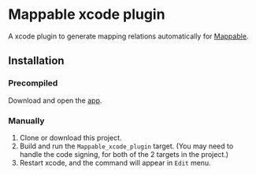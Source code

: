 # Mappable xcode plugin

A xcode plugin to generate mapping relations automatically for [Mappable](https://github.com/leavez/Mappable).


<!-- mutable
![](https://github.com/liyanhuadev/ObjectMapper-Plugin/raw/master/images/Mapper-Mutable.gif) -->

## Installation

### Precompiled

Download and open the [app](https://github.com/leavez/Mappable_xcode_plugin/raw/master/binary/Mappable_xcode_plugin.app.zip).

### Manually

1. Clone or download this project.
2. Build and run the `Mappable_xcode_plugin` target. (You may need to handle the code signing, for both of the 2 targets in the project.)
3. Restart xcode, and the command will appear in `Edit` menu.